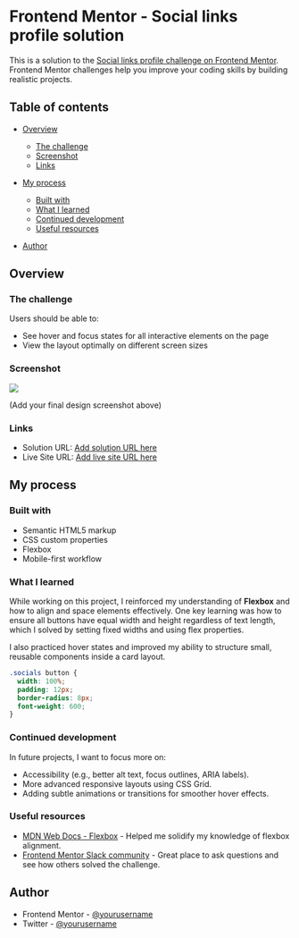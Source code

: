 
# Frontend Mentor - Social links profile solution

This is a solution to the [Social links profile challenge on Frontend Mentor](https://www.frontendmentor.io/challenges/social-links-profile-UG32l9m6dQ). Frontend Mentor challenges help you improve your coding skills by building realistic projects.

## Table of contents

* [Overview](#overview)

  * [The challenge](#the-challenge)
  * [Screenshot](#screenshot)
  * [Links](#links)
* [My process](#my-process)

  * [Built with](#built-with)
  * [What I learned](#what-i-learned)
  * [Continued development](#continued-development)
  * [Useful resources](#useful-resources)
* [Author](#author)

## Overview

### The challenge

Users should be able to:

* See hover and focus states for all interactive elements on the page
* View the layout optimally on different screen sizes

### Screenshot

![](./screenshot.jpg)

(Add your final design screenshot above)

### Links

* Solution URL: [Add solution URL here](https://your-solution-url.com)
* Live Site URL: [Add live site URL here](https://your-live-site-url.com)

## My process

### Built with

* Semantic HTML5 markup
* CSS custom properties
* Flexbox
* Mobile-first workflow

### What I learned

While working on this project, I reinforced my understanding of **Flexbox** and how to align and space elements effectively. One key learning was how to ensure all buttons have equal width and height regardless of text length, which I solved by setting fixed widths and using flex properties.

I also practiced hover states and improved my ability to structure small, reusable components inside a card layout.

```css
.socials button {
  width: 100%;
  padding: 12px;
  border-radius: 8px;
  font-weight: 600;
}
```

### Continued development

In future projects, I want to focus more on:

* Accessibility (e.g., better alt text, focus outlines, ARIA labels).
* More advanced responsive layouts using CSS Grid.
* Adding subtle animations or transitions for smoother hover effects.

### Useful resources

* [MDN Web Docs - Flexbox](https://developer.mozilla.org/en-US/docs/Learn/CSS/CSS_layout/Flexbox) - Helped me solidify my knowledge of flexbox alignment.
* [Frontend Mentor Slack community](https://www.frontendmentor.io/community) - Great place to ask questions and see how others solved the challenge.

## Author

* Frontend Mentor - [@yourusername](https://www.frontendmentor.io/profile/yourusername)
* Twitter - [@yourusername](https://www.twitter.com/yourusername)


